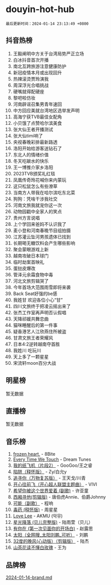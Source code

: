 # douyin-hot-hub

`最后更新时间：2024-01-14 23:13:49 +0800`

## 抖音热榜

1. 王毅阐明中方关于台湾局势严正立场
1. 白冰抖音首次开播
1. 南北互跨旅游注意健康防护
1. 新冠疫情本月或出现回升
1. 热辣滚烫贾玲演我
1. 周深浮光合唱挑战
1. 硬嘴就得配硬座
1. 黎吧啦仿妆
1. 河南辟谣召集男青年速回
1. 中方回应美就台湾地区选举发声明
1. 高海宁获TVB最佳女配角
1. 小贝饿了点赞哈尔滨美食
1. 张大仙王者开播测试
1. 张大仙timi响了
1. 央视春晚彩排最新路透
1. 洛阳开始给游客送钻石了
1. 东北人的情绪价值
1. 冬天吃碳水的快乐
1. 王一博推介家乡洛阳
1. 2023TVB颁奖礼红毯
1. 凤凰传奇玲花喊你来内蒙玩
1. 这只松鼠怎么有些潦草
1. 当南方人带我在哈尔滨吃东北菜
1. 狗狗：凭啥干涉我社交
1. 河南文旅我就宠你这一次
1. 动物园戳中全家人的笑点
1. 贵州方言说唱
1. 上个学回来爸妈不认识我了
1. 麦小登和河南春晚节目组拍摄
1. 江苏灌云坠河男孩遗体已找到
1. 长期喝无糖饮料会产生哪些影响
1. 聚会蒙眼游戏上新
1. 越南攻破日本球门
1. 临时劫案首映礼
1. 蛋挞皮爆改
1. 管泽元余霜食物中毒
1. 河北文旅剪辑哭了
1. 今年首场大范围雨雪即将来袭
1. Back Seat好强的be感
1. 我姓甘 欢迎各位小心“甘”
1. 四川文旅终于把凌云摇出来了
1. 张杰工作室再声明否认假唱
1. 天降祁媛共舞恋曲
1. 猫咪睡醒后的第一件事
1. 疑香港艺人江欣燕住所被盗
1. 甘肃文旅王者荣耀风
1. 日本4:2逆转越南夺首胜
1. 我姓川 吃玩川
1. 天上多了一颗星星
1. 宋流轩moon百分大战

## 明星榜

暂无数据

## 直播榜

暂无数据

## 音乐榜

1. [frozen heart.](https://sf86-cdn-tos.douyinstatic.com/obj/tos-cn-ve-2774/oIIWJfyjIACZA9zQMtnJ6hQQhFC4vhCupoRBsO) - 8Bite
1. [Every Time We Touch](https://sf86-cdn-tos.douyinstatic.com/obj/tos-cn-ve-2774/ogN6lUKQeBBfEVhIOMikG1CcJjugxk1tztZyhP) - Dream Tunes
1. [我的纸飞机（片段2）](https://sf86-cdn-tos.douyinstatic.com/obj/tos-cn-ve-2774/oM2ZrKcg2CD5AeRB2gkeXOFB1IxAGJdZPazYHf) - GooGoo/王之睿
1. [陷阱（释怀版）](https://sf86-cdn-tos.douyinstatic.com/obj/tos-cn-ve-2774/oE8C21LeZrzKLDFfQYgMzx4GAIHageG5IzayY7) - Zy/白允y
1. [追寻你（万物复苏版）](https://sf86-cdn-tos.douyinstatic.com/obj/tos-cn-ve-2774/oYeAZJsbjIDit9APmBg8u6uDUQnHmoCf3gbo74) - 王天戈/川青
1. [开心往前飞（开心超人联盟主题曲）](https://sf6-cdn-tos.douyinstatic.com/obj/tos-cn-ve-2774/9d8fb7c82cf1421fb93a9fe925275e0a) - VIVI
1. [希望你被这个世界爱着 (副歌)](https://sf86-cdn-tos.douyinstatic.com/obj/tos-cn-ve-2774/oUHCmWQfZlE3QQBKBeD8rCFLpJzPgCpImhsxMt) - 许亚童
1. [西厢寻他(剪辑版)](https://sf6-cdn-tos.douyinstatic.com/obj/tos-cn-ve-2774/oUsAVfAQKlRNxEv5qxvIB8o5qmIWUcXbzJKJhw) - 唐伯虎Annie、伯爵Johnny
1. [可能（副歌）](https://sf3-cdn-tos.douyinstatic.com/obj/tos-cn-ve-2774/cde1731888894259b333569393c2fb51) - 程响
1. [毒药 (释怀版)](https://sf3-cdn-tos.douyinstatic.com/obj/tos-cn-ve-2774/oYILMEAzspdZBIzy4frJNB8ZHPHWAhiwowd4Ad) - 周星星
1. [Love Lee](https://sf86-cdn-tos.douyinstatic.com/obj/tos-cn-ve-2774/o05GbkJGbCBTdDnMtB0fwOYgkeZp23vrWQDQBS) - AKMU (악뮤)
1. [星光降落 (贝儿完整版)](https://sf6-cdn-tos.douyinstatic.com/obj/tos-cn-ve-2774/okwB9hAwyAtsFFkFBzAX1hOOfQuIoMNs0W2Mwr) - 陆雨萱（贝儿）
1. [有你在 (第一次见面你的开场白)](https://sf86-cdn-tos.douyinstatic.com/obj/tos-cn-ve-2774/oAthrQ3ClJBfI57uBoFEgNDYtNCZ0TSYQQfxQ0) - 赵露思
1. [太阳（全网搜_太阳刘鹏_可听）](https://sf86-cdn-tos.douyinstatic.com/obj/tos-cn-ve-2774/ogWbyIQnlBFImVbeDocRdCIYtBHlbJXgfZMvgz) - 刘鹏
1. [32度的晚风(心动版）（剪辑版）](https://sf86-cdn-tos.douyinstatic.com/obj/tos-cn-ve-2774/owNyabsyWdzUulxhoJfK8IBXgp0UMQAHpvGh2B) - 陆杰
1. [山茶花读不懂白玫瑰](https://sf86-cdn-tos.douyinstatic.com/obj/tos-cn-ve-2774/osfn8B7DktrRHEPJgPCfDbw7QDQEkwC16BxZg9) - 王为

## 品牌榜

[2024-01-14-brand.md](2024-01-14-brand.md)
